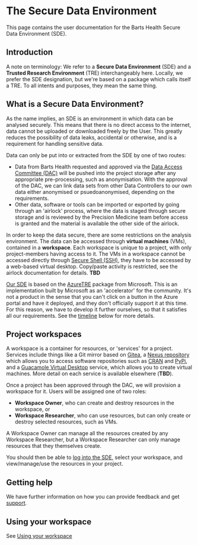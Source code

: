 # The Secure Data Environment

This page contains the user documentation for the Barts Health Secure Data Environment (SDE).

## Introduction

A note on terminology: We refer to a **Secure Data Environment** (SDE) and a **Trusted Research Environment** (TRE) interchangeably here. Locally, we prefer the SDE designation, but we're based on a package which calls itself a TRE. To all intents and purposes, they mean the same thing.

## What is a Secure Data Environment?

As the name implies, an SDE is an environment in which data can be analysed securely. This means that there is no direct access to the internet, data cannot be uploaded or downloaded freely by the User. This greatly reduces the possibility of data leaks, accidental or otherwise, and is a requirement for handling sensitive data.

Data can only be put into or extracted from the SDE by one of two routes:
* Data from Barts Health requested and approved via the [Data Access Committee (DAC)](https://bartslifesciences.org/precision-medicine/) will be pushed into the project storage after any appropriate pre-processing, such as anonymisation. With the approval of the DAC, we can link data sets from other Data Controllers to our own data either anonymised or psuedoanonymised, depending on the requirements.
* Other data, software or tools can be imported or exported by going through an 'airlock' process, where the data is staged through secure storage and is reviewed by the Precision Medicine team before access is granted and the material is available the other side of the airlock.

In order to keep the data secure, there are some restrictions on the analysis environment. The data can be accessed through **virtual machines** (VMs), contained in a **workspace**. Each workspace is unique to a project, with only project-members having access to it. The VMs in a workspace cannot be accessed directly through [Secure Shell (SSH)](https://www.openssh.com/), they have to be accessed by a web-based virtual desktop. Copy/paste activity is restricted, see the airlock documentation for details.
**TBD**

[Our SDE](https://github.com/Barts-Life-Science/AzureTRE) is based on the [AzureTRE](https://github.com/microsoft/AzureTRE) package from Microsoft. This is an implementation built by Microsoft as an 'accelerator' for the community. It's not a product in the sense that you can't click on a button in the Azure portal and have it deployed, and they don't officially support it at this time. For this reason, we have to develop it further ourselves, so that it satisfies all our requirements. See the [timeline](#Timeline) below for more details.

## Project workspaces
A workspace is a container for resources, or 'services' for a project. Services include things like a Git mirror based on [Gitea](https://about.gitea.com/), a [Nexus repository](https://www.sonatype.com/products/sonatype-nexus-repository) which allows you to access software repositories such as [CRAN](https://cran.r-project.org/) and [PyPi](https://pypi.org/), and a [Guacamole Virtual Desktop](https://guacamole.apache.org/) service, which allows you to create virtual machines. More detail on each service is available elsewhere (**TBD**).

Once a project has been approved through the DAC, we will provision a workspace for it. Users will be assigned one of two roles:
* **Workspace Owner**, who can create and destroy resources in the workspace, or 
* **Workspace Researcher**, who can use resources, but can only create or destroy selected resources, such as VMs.

A Workspace Owner can manage all the resources created by any Workspace Researcher, but a Workspace Researcher can only manage resources that they themselves create.

You should then be able to [log into the SDE](https://sde002.uksouth.cloudapp.azure.com/), select your workspace, and view/manage/use the resources in your project.

## Getting help
We have further information on how you can provide feedback and get [support](https://github.com/Barts-Life-Science/Support).

## Using your workspace
See [Using your workspace](https://github.com/Barts-Life-Science/AzureTRE/wiki/Using-your-workspace)

